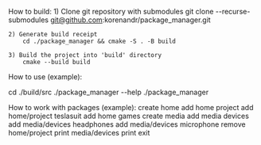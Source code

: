How to build:
    1) Clone git repository with submodules
        git clone --recurse-submodules git@github.com:korenandr/package_manager.git
    
    2) Generate build receipt 
        cd ./package_manager && cmake -S . -B build
        
    3) Build the project into 'build' directory
        cmake --build build
        
        
How to use (example):

cd ./build/src
./package_manager --help
./package_manager


How to work with packages (example):
create home
add home project
add home/project teslasuit
add home games
create media
add media devices
add media/devices headphones
add media/devices microphone
remove home/project
print media/devices
print
exit
